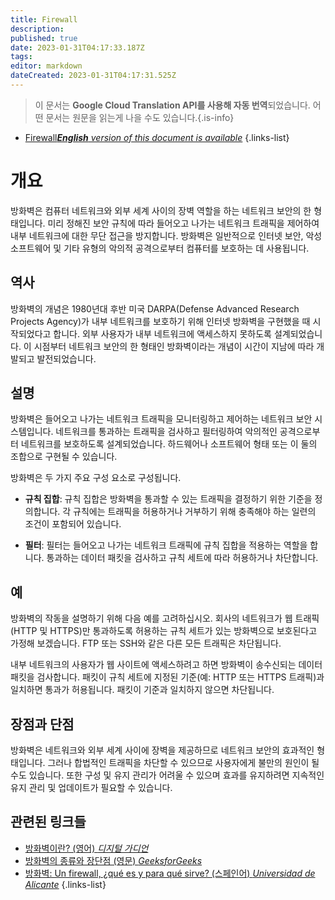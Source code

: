 ```yaml
---
title: Firewall
description: 
published: true
date: 2023-01-31T04:17:33.187Z
tags: 
editor: markdown
dateCreated: 2023-01-31T04:17:31.525Z
---
```


> 이 문서는 **Google Cloud Translation API를 사용해 자동 번역**되었습니다.
어떤 문서는 원문을 읽는게 나을 수도 있습니다.{.is-info}
- [Firewall***English** version of this document is available*](/en/Knowledge-base/Dictionary/firewall)
{.links-list}

  
# 개요
방화벽은 컴퓨터 네트워크와 외부 세계 사이의 장벽 역할을 하는 네트워크 보안의 한 형태입니다. 미리 정해진 보안 규칙에 따라 들어오고 나가는 네트워크 트래픽을 제어하여 내부 네트워크에 대한 무단 접근을 방지합니다. 방화벽은 일반적으로 인터넷 보안, 악성 소프트웨어 및 기타 유형의 악의적 공격으로부터 컴퓨터를 보호하는 데 사용됩니다.

## 역사
방화벽의 개념은 1980년대 후반 미국 DARPA(Defense Advanced Research Projects Agency)가 내부 네트워크를 보호하기 위해 인터넷 방화벽을 구현했을 때 시작되었다고 합니다. 외부 사용자가 내부 네트워크에 액세스하지 못하도록 설계되었습니다. 이 시점부터 네트워크 보안의 한 형태인 방화벽이라는 개념이 시간이 지남에 따라 개발되고 발전되었습니다.

## 설명
방화벽은 들어오고 나가는 네트워크 트래픽을 모니터링하고 제어하는 네트워크 보안 시스템입니다. 네트워크를 통과하는 트래픽을 검사하고 필터링하여 악의적인 공격으로부터 네트워크를 보호하도록 설계되었습니다. 하드웨어나 소프트웨어 형태 또는 이 둘의 조합으로 구현될 수 있습니다.

방화벽은 두 가지 주요 구성 요소로 구성됩니다.

- **규칙 집합**: 규칙 집합은 방화벽을 통과할 수 있는 트래픽을 결정하기 위한 기준을 정의합니다. 각 규칙에는 트래픽을 허용하거나 거부하기 위해 충족해야 하는 일련의 조건이 포함되어 있습니다.

- **필터**: 필터는 들어오고 나가는 네트워크 트래픽에 규칙 집합을 적용하는 역할을 합니다. 통과하는 데이터 패킷을 검사하고 규칙 세트에 따라 허용하거나 차단합니다.

## 예
방화벽의 작동을 설명하기 위해 다음 예를 고려하십시오. 회사의 네트워크가 웹 트래픽(HTTP 및 HTTPS)만 통과하도록 허용하는 규칙 세트가 있는 방화벽으로 보호된다고 가정해 보겠습니다. FTP 또는 SSH와 같은 다른 모든 트래픽은 차단됩니다.

내부 네트워크의 사용자가 웹 사이트에 액세스하려고 하면 방화벽이 송수신되는 데이터 패킷을 검사합니다. 패킷이 규칙 세트에 지정된 기준(예: HTTP 또는 HTTPS 트래픽)과 일치하면 통과가 허용됩니다. 패킷이 기준과 일치하지 않으면 차단됩니다.

## 장점과 단점
방화벽은 네트워크와 외부 세계 사이에 장벽을 제공하므로 네트워크 보안의 효과적인 형태입니다. 그러나 합법적인 트래픽을 차단할 수 있으므로 사용자에게 불만의 원인이 될 수도 있습니다. 또한 구성 및 유지 관리가 어려울 수 있으며 효과를 유지하려면 지속적인 유지 관리 및 업데이트가 필요할 수 있습니다.

## 관련된 링크들
- [방화벽이란? (영어) *디지털 가디언*](https://digitalguardian.com/blog/what-firewall)
- [방화벽의 종류와 장단점 (영문) *GeeksforGeeks*](https://www.geeksforgeeks.org/types-of-firewall-and-their-advantages-disadvantages/)
- [방화벽: Un firewall, ¿qué es y para qué sirve? (스페인어) *Universidad de Alicante*](https://www.ua.es/es/documentacion/redes/redes-2/que-es-un-firewall.html)
{.links-list}